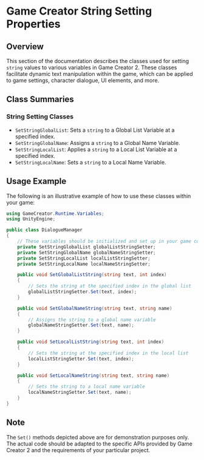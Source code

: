 
# Game Creator String Setting Properties

## Overview
This section of the documentation describes the classes used for setting `string` values to various variables in Game Creator 2. These classes facilitate dynamic text manipulation within the game, which can be applied to game settings, character dialogue, UI elements, and more.

## Class Summaries

### String Setting Classes
- `SetStringGlobalList`: Sets a `string` to a Global List Variable at a specified index.
- `SetStringGlobalName`: Assigns a `string` to a Global Name Variable.
- `SetStringLocalList`: Applies a `string` to a Local List Variable at a specified index.
- `SetStringLocalName`: Sets a `string` to a Local Name Variable.

## Usage Example
The following is an illustrative example of how to use these classes within your game:

```csharp
using GameCreator.Runtime.Variables;
using UnityEngine;

public class DialogueManager
{
    // These variables should be initialized and set up in your game code
    private SetStringGlobalList globalListStringSetter;
    private SetStringGlobalName globalNameStringSetter;
    private SetStringLocalList localListStringSetter;
    private SetStringLocalName localNameStringSetter;

    public void SetGlobalListString(string text, int index)
    {
        // Sets the string at the specified index in the global list
        globalListStringSetter.Set(text, index);
    }

    public void SetGlobalNameString(string text, string name)
    {
        // Assigns the string to a global name variable
        globalNameStringSetter.Set(text, name);
    }

    public void SetLocalListString(string text, int index)
    {
        // Sets the string at the specified index in the local list
        localListStringSetter.Set(text, index);
    }

    public void SetLocalNameString(string text, string name)
    {
        // Sets the string to a local name variable
        localNameStringSetter.Set(text, name);
    }
}
```

## Note
The `Set()` methods depicted above are for demonstration purposes only. The actual code should be adapted to the specific APIs provided by Game Creator 2 and the requirements of your particular project.
